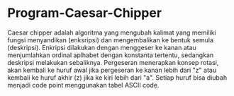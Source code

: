 # Program-Caesar-Chipper
Caesar chipper adalah algoritma yang mengubah kalimat yang memiliki fungsi menyandikan (enksripsi) dan mengembalikan ke bentuk semula (deskripsi). Enkripsi dilakukan dengan menggeser ke kanan atau menjumlahkan ordinal aplhabet dengan konstanta tertentu, sedangkan deskripsi melakukan sebaliknya. Pergeseran menerapkan konsep rotasi, akan kembali ke huruf awal jika pergeseran ke kanan lebih dari "z" atau kembali ke huruf akhir (z) jika ke kiri lebih dari "a". Setiap huruf bisa diubah menjadi code point menggunakan tabel ASCII code.
